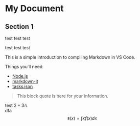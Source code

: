 # My Document

## Section 1

test test test

test test test

This is a simple introduction to compiling Markdown in VS Code.

Things you'll need:

* [Node.js](https://nodejs.org)
* [markdown-it](https://www.npmjs.com/package/markdown-it)
* [tasks.json](/docs/editor/tasks)

> This block quote is here for your information.

test  $2+3 \mathbb{A}$  
dfa
$$
\mathtt{E}(x) = \int xf(x)dx
$$
